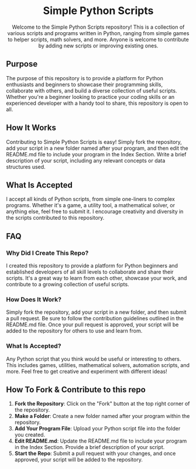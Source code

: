 <div align="center">

# Simple Python Scripts

Welcome to the Simple Python Scripts repository! 
This is a collection of various scripts and programs written in Python, ranging from simple games to helper scripts, math solvers, and more. 
Anyone is welcome to contribute by adding new scripts or improving existing ones.

</div>

## Purpose

The purpose of this repository is to provide a platform for Python enthusiasts and beginners to showcase their programming skills, collaborate with others, and build a diverse collection of useful scripts.
Whether you're a beginner looking to practice your coding skills or an experienced developer with a handy tool to share, this repository is open to all.

## How It Works

Contributing to Simple Python Scripts is easy! Simply fork the repository, add your script in a new folder named after your program, and then edit the README.md file to include your program in the Index Section. 
Write a brief description of your script, including any relevant concepts or data structures used.

## What Is Accepted

I accept all kinds of Python scripts, from simple one-liners to complex programs. 
Whether it's a game, a utility tool, a mathematical solver, or anything else, feel free to submit it. 
I encourage creativity and diversity in the scripts contributed to this repository.

## FAQ

### Why Did I Create This Repo?

I created this repository to provide a platform for Python beginners and established developers of all skill levels to collaborate and share their scripts. 
It's a great way to learn from each other, showcase your work, and contribute to a growing collection of useful scripts.

### How Does It Work?

Simply fork the repository, add your script in a new folder, and then submit a pull request. 
Be sure to follow the contribution guidelines outlined in the README.md file. 
Once your pull request is approved, your script will be added to the repository for others to use and learn from.

### What Is Accepted?

Any Python script that you think would be useful or interesting to others. 
This includes games, utilities, mathematical solvers, automation scripts, and more. 
Feel free to get creative and experiment with different ideas!

## How To Fork & Contribute to this repo

1. **Fork the Repository**: Click on the "Fork" button at the top right corner of the repository.
2. **Make a Folder**: Create a new folder named after your program within the repository.
3. **Add Your Program File**: Upload your Python script file into the folder you created.
4. **Edit README.md**: Update the README.md file to include your program in the Index Section. Provide a brief description of your script.
5. **Start the Repo**: Submit a pull request with your changes, and once approved, your script will be added to the repository.
